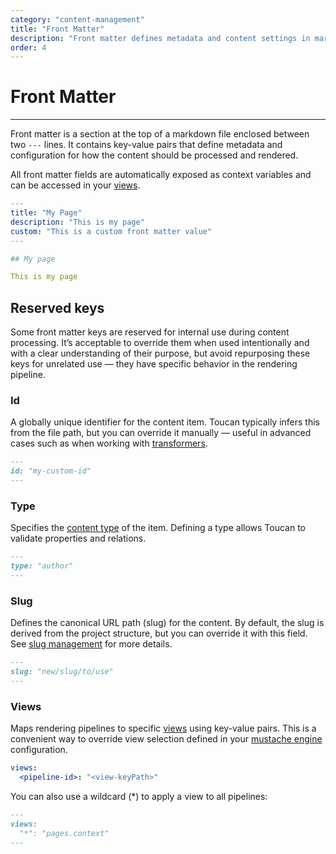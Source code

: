```yaml
---
category: "content-management"
title: "Front Matter"
description: "Front matter defines metadata and content settings in markdown files."
order: 4
---
```


# Front Matter
---

Front matter is a section at the top of a markdown file enclosed between two `---` lines. It contains key-value pairs that define metadata and configuration for how the content should be processed and rendered.

All front matter fields are automatically exposed as context variables and can be accessed in your [views](/docs/templates/views/).

```yaml
---
title: "My Page"
description: "This is my page"
custom: "This is a custom front matter value"
---

## My page

This is my page
```

## Reserved keys

Some front matter keys are reserved for internal use during content processing. It’s acceptable to override them when used intentionally and with a clear understanding of their purpose, but avoid repurposing these keys for unrelated use — they have specific behavior in the rendering pipeline.

### Id

A globally unique identifier for the content item. Toucan typically infers this from the file path, but you can override it manually — useful in advanced cases such as when working with [transformers](/docs/rendering/transformers).

```md
---
id: "my-custom-id"
---
```

### Type

Specifies the [content type](/docs/content-management/content-types) of the item. Defining a type allows Toucan to validate properties and relations.

```md
---
type: "author"
---
```

### Slug

Defines the canonical URL path (slug) for the content. By default, the slug is derived from the project structure, but you can override it with this field. See [slug management](/docs/content-management/content-bundles#slug-management) for more details.

```md
---
slug: "new/slug/to/use"
---
```

### Views

Maps rendering pipelines to specific [views](/docs/templates/views) using key-value pairs. This is a convenient way to override view selection defined in your [mustache engine](/docs/rendering/engines#mustache) configuration.

```yml
views: 
  <pipeline-id>: "<view-keyPath>"
```

You can also use a wildcard (*) to apply a view to all pipelines:

```md
---
views:
  "*": "pages.context"
---